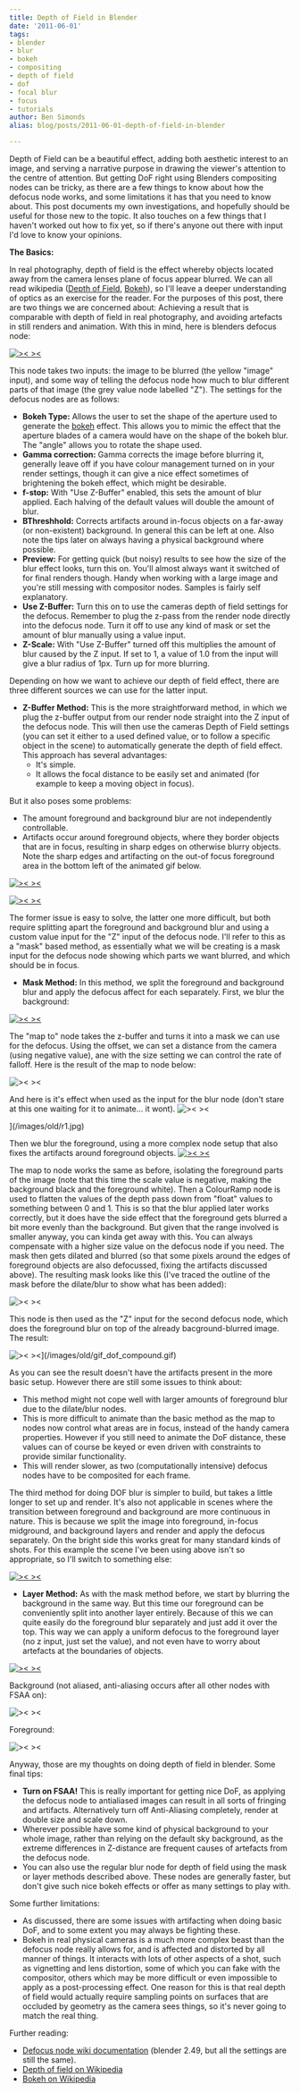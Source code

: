 ```yaml
---
title: Depth of Field in Blender
date: '2011-06-01'
tags:
- blender
- blur
- bokeh
- compositing
- depth of field
- dof
- focal blur
- focus
- tutorials
author: Ben Simonds
alias: blog/posts/2011-06-01-depth-of-field-in-blender

---
```


Depth of Field can be a beautiful effect, adding both aesthetic interest to an image, and serving a narrative purpose in drawing the viewer's attention to the centre of attention. But getting DoF right using Blenders compositing nodes can be tricky, as there are a few things to know about how the defocus node works, and some limitations it has that you need to know about. This post documents my own investigations, and hopefully should be useful for those new to the topic. It also touches on a few things that I haven't worked out how to fix yet, so if there's anyone out there with input I'd love to know your opinions.

**The Basics:**

In real photography, depth of field is the effect whereby objects located away from the camera lenses plane of focus appear blurred. We can all read wikipedia ([Depth of Field](http://en.wikipedia.org/wiki/Depth_of_field), [Bokeh](http://en.wikipedia.org/wiki/Bokeh)), so I'll leave a deeper understanding of optics as an exercise for the reader. For the purposes of this post, there are two things we are concerned about: Achieving a result that is comparable with depth of field in real photography, and avoiding artefacts in still renders and animation. With this in mind, here is blenders defocus node:

[![>< ><](/images/old/defocus.gif)](/images/old/defocus.gif)

This node takes two inputs: the image to be blurred (the yellow "image" input), and some way of telling the defocus node how much to blur different parts of that image (the grey value node labelled "Z"). The settings for the defocus nodes are as follows:

  * **Bokeh Type:** Allows the user to set the shape of the aperture used to generate the [bokeh](http://en.wikipedia.org/wiki/Bokeh) effect. This allows you to mimic the effect that the aperture blades of a camera would have on the shape of the bokeh blur. The "angle" allows you to rotate the shape used.
  * **Gamma correction:** Gamma corrects the image before blurring it, generally leave off if you have colour management turned on in your render settings, though it can give a nice effect sometimes of brightening the bokeh effect, which might be desirable.
  * **f-stop:** With "Use Z-Buffer" enabled, this sets the amount of blur applied. Each halving of the default values will double the amount of blur.
  * **BThreshhold:** Corrects artifacts around in-focus objects on a far-away (or non-existent) background. In general this can be left at one. Also note the tips later on always having a physical background where possible.
  * **Preview:** For getting quick (but noisy) results to see how the size of the blur effect looks, turn this on. You'll almost always want it switched of for final renders though. Handy when working with a large image and you're still messing with compositor nodes. Samples is fairly self explanatory.
  * **Use Z-Buffer:** Turn this on to use the cameras depth of field settings for the defocus. Remember to plug the z-pass from the render node directly into the defocus node. Turn it off to use any kind of mask or set the amount of blur manually using a value input.
  * **Z-Scale:** With "Use Z-Buffer" turned off this multiplies the amount of blur caused by the Z input. If set to 1, a value of 1.0 from the input will give a blur radius of 1px. Turn up for more blurring.



Depending on how we want to achieve our depth of field effect, there are three different sources we can use for the latter input.

* **Z-Buffer Method:** This is the more straightforward method, in which we plug the z-buffer output from our render node straight into the Z input of the defocus node. This will then use the cameras Depth of Field settings (you can set it either to a used defined value, or to follow a specific object in the scene) to automatically generate the depth of field effect. This approach has several advantages: 
  * It's simple.
  * It allows the focal distance to be easily set and animated (for example to keep a moving object in focus).

But it also poses some problems:

  * The amount foreground and background blur are not independently controllable.
  * Artifacts occur around foreground objects, where they border objects that are in focus, resulting in sharp edges on otherwise blurry objects. Note the sharp edges and artifacting on the out-of focus foreground area in the bottom left of the animated gif below.

[![>< ><](/images/old/defocus_m11.gif)](/images/old/defocus_m11.gif)

[![>< ><](/images/old/gif_dof_basic.gif)](/images/old/gif_dof_basic.gif)

The former issue is easy to solve, the latter one more difficult, but both require splitting apart the foreground and background blur and using a custom value input for the "Z" input of the defocus node. I'll refer to this as a "mask" based method, as essentially what we will be creating is a mask input for the defocus node showing which parts we want blurred, and which should be in focus.

  * **Mask Method:** In this method, we split the foreground and background blur and apply the defocus affect for each separately. First, we blur the background:

[![>< ><](/images/old/defocus_m2a.gif)](/images/old/defocus_m2a.gif)

The "map to" node takes the z-buffer and turns it into a mask we can use for the defocus. Using the offset, we can set a distance from the camera (using negative value), ane with the size setting we can control the rate of falloff. Here is the result of the map to node below:

![>< ><](/images/old/m1.jpg)



And here is it's effect when used as the input for the blur node (don't stare at this one waiting for it to animate... it wont).
![>< ><](/images/old/r1.jpg)

](/images/old/r1.jpg)



Then we blur the foreground, using a more complex node setup that also fixes the artifacts around foreground objects.
[![>< ><](/images/old/defocus_m2b.gif)](/images/old/defocus_m2b.gif)

The map to node works the same as before, isolating the foreground parts of the image (note that this time the scale value is negative, making the background black and the foreground white). Then a ColourRamp node is used to flatten the values of the depth pass down from "float" values to something between 0 and 1. This is so that the blur applied later works correctly, but it does have the side effect that the foreground gets blurred a bit more evenly than the background. But given that the range involved is smaller anyway, you can kinda get away with this. You can always compensate with a higher size value on the defocus node if you need. The mask then gets dilated and blurred (so that some pixels around the edges of foreground objects are also defocussed, fixing the artifacts discussed above). The resulting mask looks like this (I've traced the outline of the mask before the dilate/blur to show what has been added):

![>< ><](/images/old/m2a.jpg)



This node is then used as the "Z" input for the second defocus node, which does the foreground blur on top of the already bacground-blurred image. The result: 

![>< ><](/images/old/gif_dof_compound.gif)](/images/old/gif_dof_compound.gif)

As you can see the result doesn't have the artifacts present in the more basic setup. However there are still some issues to think about: 
  * This method might not cope well with larger amounts of foreground blur due to the dilate/blur nodes.
  * This is more difficult to animate than the basic method as the map to nodes now control what areas are in focus, instead of the handy camera properties. However if you still need to animate the DoF distance, these values can of course be keyed or even driven with constraints to provide similar functionality.
  * This will render slower, as two (computationally intensive) defocus nodes have to be composited for each frame.


The third method for doing DOF blur is simpler to build, but takes a little longer to set up and render. It's also not applicable in scenes where the transition between foreground and background are more continuous in nature. This is because we split the image into foreground, in-focus midground, and background layers and render and apply the defocus separately. On the bright side this works great for many standard kinds of shots. For this example the scene I've been using above isn't so appropriate, so I'll switch to something else:

[![>< ><](/images/old/gif_dof_layered.gif)](/images/old/gif_dof_layered.gif)

  * **Layer Method:** As with the mask method before, we start by blurring the background in the same way. But this time our foreground can be conveniently split into another layer entirely. Because of this we can quite easily do the foreground blur separately and just add it over the top. This way we can apply a uniform defocus to the foreground layer (no z input, just set the value), and not even have to worry about artefacts at the boundaries of objects.

[![>< ><](/images/old/defocus_m3.gif)](/images/old/defocus_m3.gif)

Background (not aliased, anti-aliasing occurs after all other nodes with FSAA on):

![>< ><](/images/old/r3a.jpg)

Foreground:

![>< ><](/images/old/r3.jpg)





Anyway, those are my thoughts on doing depth of field in blender. Some final tips:

  * **Turn on FSAA!** This is really important for getting nice DoF, as applying the defocus node to antialiased images can result in all sorts of fringing and artifacts. Alternatively turn off Anti-Aliasing completely, render at double size and scale down.
  * Wherever possible have some kind of physical background to your whole image, rather than relying on the default sky background, as the extreme differences in Z-distance are frequent causes of artefacts from the defocus node.
  * You can also use the regular blur node for depth of field using the mask or layer methods described above. These nodes are generally faster, but don't give such nice bokeh effects or offer as many settings to play with.


Some further limitations:

  * As discussed, there are some issues with artifacting when doing basic DoF, and to some extent you may always be fighting these.
  * Bokeh in real physical cameras is a much more complex beast than the defocus node really allows for, and is affected and distorted by all manner of things. It interacts with lots of other aspects of a shot, such as vignetting and lens distortion, some of which you can fake with the compositor, others which may be more difficult or even impossible to apply as a post-processing effect. One reason for this is that real depth of field would actually require sampling points on surfaces that are occluded by geometry as the camera sees things, so it's never going to match the real thing.



Further reading:

  * [Defocus node wiki documentation](http://www.blender.org/development/release-logs/blender-243/composite-defocus/) (blender 2.49, but all the settings are still the same).
  * [Depth of field on Wikipedia](http://en.wikipedia.org/wiki/Depth_of_field)
  * [Bokeh on Wikipedia](http://en.wikipedia.org/wiki/Bokeh)
